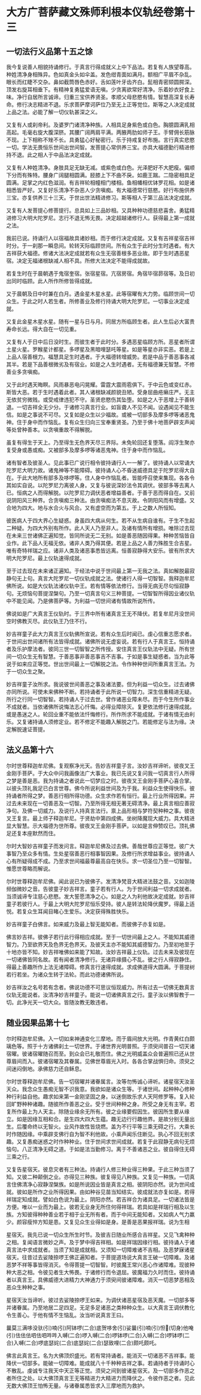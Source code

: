# 大方广菩萨藏文殊师利根本仪轨经卷第十三

## 一切法行义品第十五之馀

我今复说善人相貌持诵修行。于真言行得成就义上中下品法。若复有人族望尊高。种姓清净身相殊异。色如真金头如伞盖。发色绀青面如满月。额相广平眉不杂乱。眼长而红睫不交杂。鼻如截筒唇色赤好。舌如莲叶牙齿齐白。髭相青密颏圆腭深。顶发右旋耳相垂下。有精神复勇猛爱语无嗔。少贪离欲常好清净。乐着妙衣好食上味。净行自居所言诚谛。归重三宝供养贤圣。孝顺父母悲愍有情。智慧高深复长寿命。修行决志精进不退。乐求菩萨摩诃萨位乃至无上正等觉位。斯等之人决定成就上品之法。必能了解一切仪轨甚深之义。

又复有人或刹帝利。及婆罗门诸清净种族。人相具足身紫色或白色。胸臆圆满乳相高起。毛毫右旋大腹深脐。其腰广阔两肩平满。两腋两肋如师子王。手臂佣长筋脉不现。上下相称不矬不长。具勇猛心好秘密行。乐于持戒复好布施。言行真实悲愍一切。学法无畏恒乐世间出世间智。发菩提心常供养三宝。亦具大福德勤行精进修持不退。此之相人于中品法决定成就。

又复有人种姓清净。身肢具足无缺无减。或紫色或白色。光泽肥好不大肥瘦。偏顺下分而有殊特。腰身广阔腿相圆满。胫膝上下不曲不戾。如鹿王踹。二隐密相具足圆满。足掌之内红色滋润。有吉祥轮相幢相门楼相。鱼相幡相优钵罗花相。如是诸相悉皆严好。又复好乐清净不杂恶人少贪嗔痴。有大福德常行慈愍。好行布施供养三宝。亦复供养三十三天。于世出世法精进修习。斯等相人于第三品法决定成就。

又复有人发菩提心修菩提行。总具如上三品妙相。又具种种功德慈悲喜舍。勇猛精进修习大明大陀罗尼。志行不退无怖无畏。决定超越诸修行人。获得最上第一成就之法。

我前已说。持诵行人以宿福故具诸妙相。而于修行决定成就。又复有吉祥星宿吉祥时分。于一刹那一瞬息间。轮转天际临顾世间。所有众生于此时分生时遇者。有大吉祥获大福德。修诸大法决定成就若有众生无宿善根多恶业故。即于生时遇恶星宿。决定无福诸根缺减人相不具。所修大法决定不能得成就故。

若复生时在于晨朝遇于鬼宿奎宿。张宿星宿。亢宿房宿。角宿毕宿昴宿等。及日初出同时临顾。此人所作所修皆得成就。

又于晨朝及日中时兼在白月。遇金星木星水星。此等宿曜有大力势。临顾世间一切众生。于此之时人若生者。所修善业及修行持诵大明大陀罗尼。一切事业决定成就。

又复此金星木星水星。随有一星与日与月。同居方所临顾生者。此人生后必大富贵寿命长远。得大自在一切见重。

又复有人于日中后日没时生。而彼生者于此时分。多遇恶星临顾方所。恶星者所谓土星火星。罗睺星计都星。多啰星及黑暗哩瑟吒等星。如是等星亦非实恶。若是上上品人宿善根力。福慧具足生时遇者。于大福德转增威势。若是中品于善恶事各减其半。若是下品善根微劣及有宿业。如是之人生时遇者。无有福德兼无智慧。不修善业多贪嗔痴。

又于此时遇天晦瞑。风雨暴恶电闪晃耀。雷霆大震雨雹俱下。于中云色或变红赤。斯皆大恶。若于生时遇着此者。其人诸根缺减颜貌丑陋。受身屈曲疮癞庄严。无主无依贫穷微贱。或受戒律违犯不守。圣贤悲愍伤其坠堕。如是之人于恶增上于善转退。一切吉祥全无少分。于诸修习真言行业。如盲聋人不见不闻。设遇闻见不能生信。如是之事说不可尽。又复如是众生以少福故。或被一切部多及摩多啰等诸恶鬼神。住于身中而作恼乱。复有众生归向三宝奉重贤圣。乃至于佛十地菩萨辟支声闻等处曾种善本。以贪嗔重故不得解脱。

虽复有得生于天上。乃至得生无色界天尽三界际。未免轮回还复堕落。阎浮生聚亦复受身或愚或痴。又被部多及摩多啰等诸恶鬼神。住于身中而作恼乱。

诸有智者及彼圣人。见此事已广说行相令彼持诵行人一一解了。彼持诵人以常诵大陀罗尼大明力故。诸鬼神等不能障碍。彼持诵人心不昏迷威德具足于陀罗尼得大自在。于此大地所有部多及哆啰等。住人身中作恼乱者。皆能呼召使来集现。各各令其如实自说。以陀罗尼力离彼人身。又复与彼说深妙法令其调伏。彼部多等去离人已。恒病之人而得解脱。以陀罗尼力调伏恶者增益善者。于善于恶而得自在。又前说阴阳风三种界。合贪嗔痴三种法。由贪嗔痴法不息灭故。令阴阳风而有增盛。又合地为四大。地与水合火与风合。又有虚空而为第五。于上之数人所恒知。

彼医病人于四大界心生疑惑。身虽四大病从何生。若不从生病自谁有。于生不生起二种疑。为四大外别有所作。此人天人乃至非人。及诸有情所有增损。唯除过去现在未来三世诸佛正遍知觉。皆同所说无二无别。如是善恶随因得果。种种苦恼皆自业作。此下品人无福无依。诸非人类乃得其便。若是上品之人善力殊胜生合吉星。唯有奇特祥瑞之应。诸非人类及诸恶事悉皆远离。恒善寂静得大安乐。彼有所求大明大陀罗尼。最上仪轨速得成就。

至于过去现在未来诸正遍知。于经法中说于世间最上第一无我之法。真如解脱最寂静句无上句。真言大陀罗尼一切仪轨成就之法。使诸行人得一切智智。我释迦牟尼佛所说。如是大仪轨法诸仪轨中王。若有情等依法修行。当得无病无尽句恒寂静句。无烦恼句菩提涅槃句。乃至一切真言句义三种菩提。一切智智所得因业诸仪轨中不能见闻。乃是佛菩萨等。为利益一切世间诸有情故所说所传。

佛说如是广大真言王仪轨时。于三界中所有诸真言王无不降伏。若复牟尼月没世间空时佛教灭尽。此仪轨王乃住不行。

妙吉祥童子此大力真言王仪轨佛所宣说。若有众生后时闻已。虔心信重志愿求者。于世间出世间诸所有法皆得成就。诸佛所说无虚妄说。若有行人于真言王。恒持诵者及乐护摩法者。彼同三世一切智智之所传授。安住真言王仪轨法中无疑。所有世间一切众生无有智慧。于善恶事非善恶事吉不吉事。于如是事生疑惑者。当为此等说于如来应正等觉。世出世间最上一切解脱之法。令作种种世间所重真言王法。为于一切众生之聚。

妙吉祥童子汝所求。我说彼世间善恶之事及诸法要。但为利益一切众生。过去诸佛亦同所说。可使未来佛种不断。若持诵者于此所说一切智力。深生信重精进无疑。所行之行同一切智智。若持诵人于过去世。曾作诸恶业障未尽。而于今生所作事业不成就者。当依诸佛所说悔法志心忏悔。必得业障除灭。复更依法修行速得成就。或是愚迷之人。轮回业重不能依法忏悔修行。所作所求不能成就。于诸有情无由利乐。又复诸持诵人须修定业。若不修定不能趣入解脱之门。若能修定与法为缘。决定解脱速证菩提。 

## 法义品第十六

尔时世尊释迦牟尼佛。复观察净光天。告妙吉祥童子言。汝妙吉祥谛听。彼夜叉王金刚手菩萨。于大众中问我画像法广大事业。我已先说又复问我一切真言行人所得之梦是善是恶。我为持诵之者说此一切梦应之时。彼夜叉王金刚手菩萨心喜合掌。以彼头顶礼我足已白言世尊。佛今所说利益世间及为于我。利益众生使得快乐。彼持诵者所得之梦。善恶行相所得功德。众生求作若有恒行。最上行业所得因果。并过去未来现在一切善恶及一切智。乃至所得无相无著无碍清净。最上真言相应善寂净句。及佛一切威力。及说行人持真言法行。禀上品形相与梦符契种种之事。彼夜叉王复言。最上师子释迦牟尼。于贤劫中第四成佛。坐树降魔现大威力。具大精进显大智慧。示大福德为世所尊。彼夜叉王金刚手菩萨。以如是言伸赞叹已。顶礼佛足还复本座默然而住。

尔时大智妙吉祥童子而发问言。释迦牟尼佛及过去佛。善哉世尊应正等觉。彼广大事智乃至众多有情。生处星宿善恶行相事智因果。及修行所求增益事业。彼持诵人心有所疑得成不成。乃至求世间福最尊最高自在快乐。求一切圣位乃至一切智智。惟愿世尊略而解说。

尔时世尊释迦牟尼佛。闻此说已为彼佛子。发清净梵音大精进法鼓之音。又如迦陵频伽微妙之音。告彼童子妙吉祥言。童子若有行人。为于世间利益一切求成就者。当须诚谛专注慈心悲愍。发大誓愿清净之心。如是之人为利他故决定成就。妙吉祥童子若彼行人。于最上大明大陀罗尼恒乐受持。彼人是转法轮降伏魔罗。得最上适悦。若复众生耳闻目睹心生爱乐。决定获得殊胜快乐。

妙吉祥童子白佛言。如来威力及最上智无能知者。而彼佛子亦复如是。

佛言妙吉祥。彼佛子若行此行得相应成就。至于一切世间最上之人。不能知其威德智力。乃至欲界天及色界无色界天。及彼天主亦不能知其威德智力。乃至初地至于十地亦皆不知。妙吉祥唯佛如来能了知故。汝妙吉祥最上仪轨。过去未来及彼现在一切诸佛皆同名故。若有闻者清净修行。无诸异缘摄心不乱。彼之行人得寂静住。得最上善趣所作上法无诸障碍。修真言行速得成就。求成佛道得大圆满。于菩提树若行若坐。为诸众生转于法轮。而此功德诸佛所说。

妙吉祥汝之名号若有念者。佛说功德不可思议恒现威力。所有过去一切佛无数真言仪轨无能说者。汝清净妙吉祥童子。能说一切诸佛真言之行。童子汝以佛智教于一切。此净光天一切大众。皆随汝教无敢违者。 

## 随业因果品第十七

尔时释迦牟尼佛。入一切如来神通变化三摩地。而于眉间放大光明。作青黄红白颇璃色等。照于十方诸佛刹土一切世界。于诸世界光明普照。于须臾间普召一切天诸宿曜。彼诸宿曜随召而至。到众会已礼敬而住。佛之光明威盖众会普遍照已还从世尊眉间而入。彼诸宿曜及其眷属。见佛世尊眉光入时。各各合掌战惧归命。须臾之间迷闷倒地。承佛慈力还自稣息。

尔时世尊释迦牟尼佛。告一切宿曜并诸眷属言。汝等勿怖诚心谛听。诸星宿天汝圣天众。我念众生愚痴无智不识我意。我欲如是诸众生等。于诸世间。起种种心修种种行利益自他。趣求如来第一金刚坚固之身。以迷倒故乐求人天阿修罗等。复入轮回旷野种种诸趣。随彼所作善恶之业。受于世间种种之身。所受之身无有主宰。若复所作最上为人天主。除随业缘余无所有。彼之业缘要假因生。彼因所生要从缘立。如是因缘互相和合。是生四大四大生蕴。趣无边行行趣他界。是故分别无量出生。后覆命终以无智火。业风作故性皆烧燃。盖为不行平等三乘无碍之行。大乘长时作随因缘。中乘辟支佛行自为智不利他故。小乘声闻乐住断见。执心不回无别求趣。又复愚痴迷惑之时作种种业。住于世间求世间成就。若复于此寂静无病句无烦恼句。八正清净无碍之道。于如是法当勤修习。离于不善诸恶之业。彼自得住无碍三乘之行。

又复告星宿天。彼息灾者有三种法。持诵行人修三种业得三种果。于此三种当须了知。又彼二种颠倒之业。亦得见三种族。彼复得见八种族。又复见一种族。一切真言住佛清净心寂静涅槃族。如是所说因业皆是真言之相。彼阴阳亦然。说为世间成就。彼如是所作之业所得因果。由如种谷见苗当知结实。彼成就法亦复如是。若得祥瑞定知成就。譬如白色说为最上。阴阳亦然。若吉祥合为诸具足。一切诸法皆是方便。唯以一业而为最上。彼若无业身无所住何得祥瑞。若具如是祥瑞行相及以生族。方知彼得种种善业若于相于业无所有者。而于中间无能知者。又如病人气力羸少。颜容瘦悴方知是患。又复见众生业得如是身。是善是恶果报祥瑞。说为生相

星宿天。我先已说一切众生所生时节。及彼吉日随业所感合吉祥星。又见飞禽种种之相。复闻语言微妙之声。及于梦中得吉祥相。如是祥瑞因缘行相。彼持诵人于诸真言法中求成就者。当须了知是成就相。又须知一切障难诸不吉相。及恶梦寐诸星宿天。往昔过去娑陵捺啰王佛正遍知者。于菩提道场说大真言王破一切障难。及诸恶梦不祥等事皆得消灭。令得菩提一切智智。时彼魔王常兴恶心作诸障难。现彼种种大恶之相。令彼见者生大怖畏。于诸修行而令退屈。彼魔福力久时而住。彼持诵者以真言王。具佛威德大进精力大神通力于须臾间彼诸障难。消灭一切恶梦恶相及恶众生种种之事。

星宿天汝当谛听。彼过去娑陵捺啰王如来。为调伏诸恶星宿及恶天魔。一切部多等并诸眷属。乃至地居二足四足。无足多足诸恶之类种种众生。以大真言王调伏教化令生善心。于他有情不生恼乱。汝当听说真言王曰。

曩莫三满哆没驮(引)喃(引)阿钵啰(二合)底贺哆舍(引)娑曩(引)喃(引)怛𭀍(切身)他唵(引)佉佉佉呬佉呬吽吽入嚩(二合)啰入嚩(二合)啰钵啰(二合)入嚩(二合)啰钵啰(二合)入嚩(二合)啰底瑟姹(二合)底瑟姹(二合)瑟致哩(二合)颇吒颇吒。

佛言此真言王。名为大佛顶炽盛光。若有常持诵者。能消灭一切诸恶不吉祥事。能降伏一切部多。能破一切障难。能成就八十千种种吉祥之事。若诵持者于持诵时心不散乱。虔诚专注我天中天正等正觉。须臾之间到彼诸星宿天。及一切部多作恶之者所住之处。以大佛顶真言王无等精进力大精进力而降伏之。令彼作恶之者。见此无数大佛顶王怕怖无量。与诸眷属悉皆求入三摩地而为救护。 